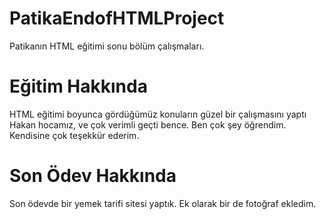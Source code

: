 # PatikaEndofHTMLProject
Patikanın HTML eğitimi sonu bölüm çalışmaları.
# Eğitim Hakkında
HTML eğitimi boyunca gördüğümüz konuların güzel bir çalışmasını yaptı Hakan hocamız, ve çok verimli geçti bence. Ben çok şey öğrendim. Kendisine çok teşekkür ederim.
# Son Ödev Hakkında
Son ödevde bir yemek tarifi sitesi yaptık. Ek olarak bir de fotoğraf ekledim.